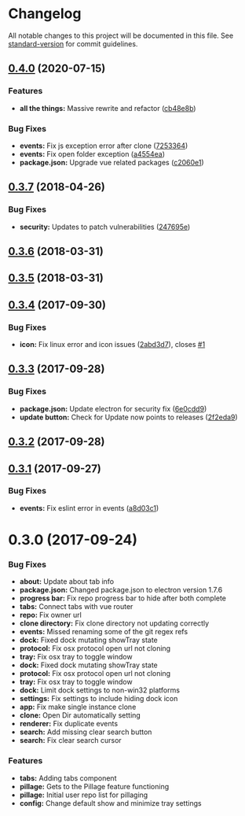 # Changelog

All notable changes to this project will be documented in this file. See [standard-version](https://github.com/conventional-changelog/standard-version) for commit guidelines.

## [0.4.0](https://github.com/beepboopbangbang/githoard/compare/v0.3.7...v0.4.0) (2020-07-15)


### Features

* **all the things:** Massive rewrite and refactor ([cb48e8b](https://github.com/beepboopbangbang/githoard/commit/cb48e8bf2d918973f1c7898a442f703116592720))


### Bug Fixes

* **events:** Fix js exception error after clone ([7253364](https://github.com/beepboopbangbang/githoard/commit/725336405bb8f91f9debaaa28edbd8fdda3d5ebc))
* **events:** Fix open folder exception ([a4554ea](https://github.com/beepboopbangbang/githoard/commit/a4554ea1bc8c2ee7627890e7552dc016c716c4bb))
* **package.json:** Upgrade vue related packages ([c2060e1](https://github.com/beepboopbangbang/githoard/commit/c2060e1988b2201cb928c998dee4f3717e5f36d9))

<a name="0.3.7"></a>
## [0.3.7](https://github.com/beepboopbangbang/githoard/compare/v0.3.6...v0.3.7) (2018-04-26)


### Bug Fixes

* **security:** Updates to patch vulnerabilities ([247695e](https://github.com/beepboopbangbang/githoard/commit/247695e))



<a name="0.3.6"></a>
## [0.3.6](https://github.com/beepboopbangbang/githoard/compare/v0.3.5...v0.3.6) (2018-03-31)



<a name="0.3.5"></a>
## [0.3.5](https://github.com/beepboopbangbang/githoard/compare/v0.3.4...v0.3.5) (2018-03-31)



<a name="0.3.4"></a>
## [0.3.4](https://github.com/beepboopbangbang/githoard/compare/v0.3.3...v0.3.4) (2017-09-30)


### Bug Fixes

* **icon:** Fix linux error and icon issues ([2abd3d7](https://github.com/beepboopbangbang/githoard/commit/2abd3d7)), closes [#1](https://github.com/beepboopbangbang/githoard/issues/1)



<a name="0.3.3"></a>
## [0.3.3](https://github.com/beepboopbangbang/githoard/compare/v0.3.2...v0.3.3) (2017-09-28)


### Bug Fixes

* **package.json:** Update electron for security fix ([6e0cdd9](https://github.com/beepboopbangbang/githoard/commit/6e0cdd9))
* **update button:** Check for Update now points to releases ([2f2eda9](https://github.com/beepboopbangbang/githoard/commit/2f2eda9))



<a name="0.3.2"></a>
## [0.3.2](https://github.com/beepboopbangbang/githoard/compare/v0.3.1...v0.3.2) (2017-09-28)



<a name="0.3.1"></a>
## [0.3.1](https://github.com/beepboopbangbang/githoard/compare/v0.3.0...v0.3.1) (2017-09-27)


### Bug Fixes

* **events:** Fix eslint error in events ([a8d03c1](https://github.com/beepboopbangbang/githoard/commit/a8d03c1))



<a name="0.3.0"></a>
# 0.3.0 (2017-09-24)

### Bug Fixes

* **about:** Update about tab info
* **package.json:** Changed package.json to electron version 1.7.6
* **progress bar:** Fix repo progress bar to hide after both complete
* **tabs:** Connect tabs with vue router
* **repo:** Fix owner url
* **clone directory:** Fix clone directory not updating correctly
* **events:** Missed renaming some of the git regex refs
* **dock:** Fixed dock mutating showTray state
* **protocol:** Fix osx protocol open url not cloning
* **tray:** Fix osx tray to toggle window
* **dock:** Fixed dock mutating showTray state
* **protocol:** Fix osx protocol open url not cloning
* **tray:** Fix osx tray to toggle window
* **dock:** Limit dock settings to non-win32 platforms
* **settings:** Fix settings to include hiding dock icon
* **app:** Fix make single instance clone
* **clone:** Open Dir automatically setting
* **renderer:** Fix duplicate events
* **search:** Add missing clear search button
* **search:** Fix clear search cursor


### Features

* **tabs:** Adding tabs component
* **pillage:** Gets to the Pillage feature functioning
* **pillage:** Initial user repo list for pillaging
* **config:** Change default show and minimize tray settings
